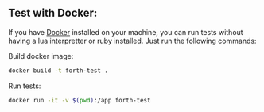 ## Test with Docker:

If you have [Docker](https://docs.docker.com/get-docker/) installed on your machine, you can run tests without having a lua interpretter or ruby installed. Just run the following commands:

Build docker image:

```bash
docker build -t forth-test .
```

Run tests:

```bash
docker run -it -v $(pwd):/app forth-test
```

